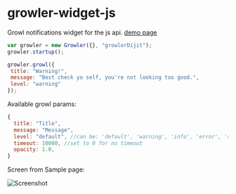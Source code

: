 growler-widget-js
=================

Growl notifications widget for the js api. [demo page](http://davidspriggs.github.io/growler-widget-js/sample/)

```javascript
var growler = new Growler({}, "growlerDijit");
growler.startup();

growler.growl({
 title: "Warning!",
 message: "Best check yo self, you're not looking too good.",
 level: "warning"
});
```
Available growl params:
```javascript
{
  title: "Title",
  message: "Message",
  level: "default", //can be: 'default', 'warning', 'info', 'error', 'success', if empty will be 'default'
  timeout: 10000, //set to 0 for no timeout
  opacity: 1.0,
}
```
Screen from Sample page:

![Screenshot](https://raw.github.com/DavidSpriggs/growler-widget-js/master/screenshot.PNG)
